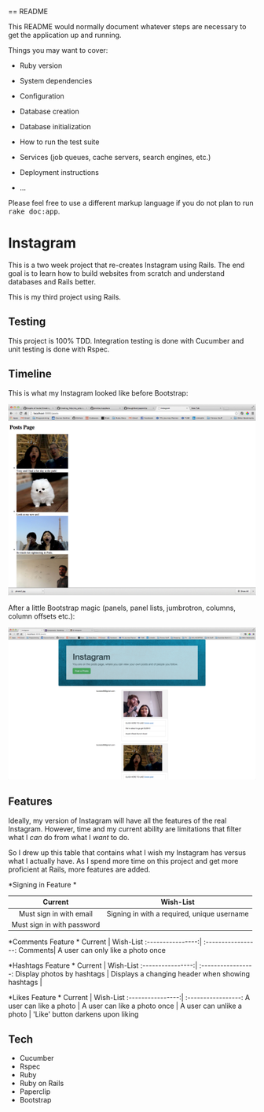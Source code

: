 == README

This README would normally document whatever steps are necessary to get the
application up and running.

Things you may want to cover:

* Ruby version

* System dependencies

* Configuration

* Database creation

* Database initialization

* How to run the test suite

* Services (job queues, cache servers, search engines, etc.)

* Deployment instructions

* ...


Please feel free to use a different markup language if you do not plan to run
<tt>rake doc:app</tt>.

Instagram
===
This is a two week project that re-creates Instagram using Rails. The end goal is to learn how to build websites from scratch and understand databases and Rails better. 

This is my third project using Rails. 

Testing
---
This project is 100% TDD. Integration testing is done with Cucumber and unit testing is done with Rspec.

Timeline
---
This is what my Instagram looked like before Bootstrap:

![](README_images/img/unstyled_instagram.png)

After a little Bootstrap magic (panels, panel lists, jumbrotron, columns, column offsets etc.):

![](README_images/img/first_bootstrap.png)

Features
---
Ideally, my version of Instagram will have all the features of the real Instagram. However, time and my current ability are limitations that filter what I *can* do from what I *want* to do.

So I drew up this table that contains what I wish my Instagram has versus what I actually have. As I spend more time on this project and get more proficient at Rails, more features are added.


*Signing in Feature *

Current     | Wish-List
:----------------:| :-----------------:
Must sign in with email| Signing in with a required, unique username
Must sign in with password |

*Comments Feature *
Current | Wish-List
:----------------:| :-----------------:
Comments| A user can only like a photo once

*Hashtags Feature *
Current | Wish-List
:----------------:| :-----------------:
Display photos by hashtags |
Displays a changing header when showing hashtags |

*Likes Feature *
Current | Wish-List
:----------------:| :-----------------:
A user can like a photo | A user can like a photo once
 | A user can unlike a photo
  | 'Like' button darkens upon liking




Tech
---
* Cucumber
* Rspec
* Ruby
* Ruby on Rails
* Paperclip
* Bootstrap

